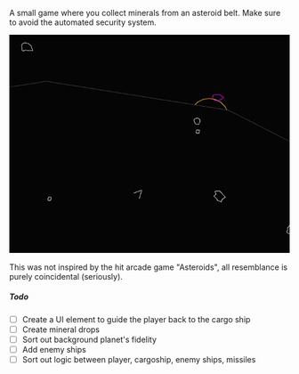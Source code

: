 A small game where you collect minerals from an asteroid belt. Make sure to avoid the automated security system.

![screenshot.png](screenshot.png)

This was not inspired by the hit arcade game "Asteroids", all resemblance is purely coincidental (seriously).

##### Todo

- [ ] Create a UI element to guide the player back to the cargo ship
- [ ] Create mineral drops
- [ ] Sort out background planet's fidelity
- [ ] Add enemy ships
- [ ] Sort out logic between player, cargoship, enemy ships, missiles